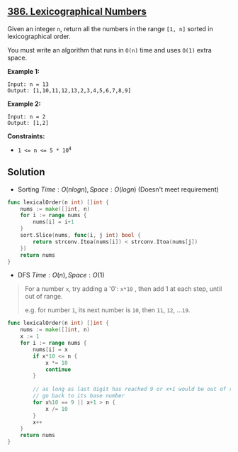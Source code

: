 ## [386. Lexicographical Numbers](https://leetcode.com/problems/lexicographical-numbers/)


Given an integer `n`, return all the numbers in the range `[1, n]` sorted in lexicographical order.

You must write an algorithm that runs in `O(n)` time and uses `O(1)` extra space. 

**Example 1:**

```
Input: n = 13
Output: [1,10,11,12,13,2,3,4,5,6,7,8,9]
```

**Example 2:**

```
Input: n = 2
Output: [1,2]
```

**Constraints:**

*   <code>1 <= n <= 5 * 10<sup>4</sup></code>



## Solution

- Sorting	$Time: O(nlogn), Space: O(logn)$ 	(Doesn't meet requirement)

```go
func lexicalOrder(n int) []int {
    nums := make([]int, n)
    for i := range nums {
        nums[i] = i+1
    }
    sort.Slice(nums, func(i, j int) bool {
        return strconv.Itoa(nums[i]) < strconv.Itoa(nums[j])
    })
    return nums
}
```



- DFS	$Time: O(n), Space: O(1)$ 

> For a number `x`, try adding a '0': `x*10` , then add 1 at each step, until out of range.
>
> e.g. for number `1`, its next number is `10`, then `11`, `12`, ...`19`.

```go
func lexicalOrder(n int) []int {
    nums := make([]int, n)
    x := 1
    for i := range nums {
        nums[i] = x
        if x*10 <= n {
            x *= 10
            continue
        }
        
        // as long as last digit has reached 9 or x+1 would be out of range
        // go back to its base number
        for x%10 == 9 || x+1 > n {
            x /= 10
        }
        x++
    }
    return nums
}
```

